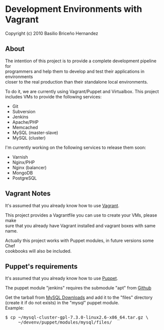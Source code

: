 Development Environments with Vagrant
=====================================

Copyright (c) 2010 Basilio Briceño Hernandez <bbh at briceno.mx>

About
-----
The intention of this project is to provide a complete development pipeline for  
programmers and help them to develop and test their applications in environments  
closer to the real production than their standalone local environments.

To do it, we are currently using Vagrant/Puppet and Virtualbox. This project  
includes VMs to provide the following services:

* Git
* Subversion
* Jenkins
* Apache/PHP
* Memcached
* MySQL (master-slave)
* MySQL (cluster)

I'm currently working on the following services to release them soon:

* Varnish
* Nginx/PHP
* Nginx (balancer)
* MongoDB
* PostgreSQL

Vagrant Notes
-------------
It's assumed that you already know how to use [Vagrant][1].

This project provides a Vagrantfile you can use to create your VMs, please make  
sure that you already have Vagrant installed and vagrant boxes with same name.

Actually this project works with Puppet modules, in future versions some Chef  
cookbooks will also be included.

Puppet's requirements
---------------------
It's assumed that you already know how to use [Puppet][2].

The puppet module "jenkins" requires the submodule "apt" from [Github][3]

Get the tarball from [MySQL Downloads][4] and add it to the "files" directory  
(create it if do not exists) in the "mysql" puppet module.  
Example:
<pre>
$ cp ~/mysql-cluster-gpl-7.3.0-linux2.6-x86_64.tar.gz \
     ~/devenv/puppet/modules/mysql/files/</pre>

[1]: http://docs.vagrantup.com/v1/docs/ "Vagrant documentation"
[2]: http://docs.puppetlabs.com/puppet/ "Puppet documentation"
[3]: https://github.com/camptocamp/puppet-apt "Camptocamp's github repository"
[4]: http://www.mysql.com/downloads/cluster/ "MySQL Cluster download"